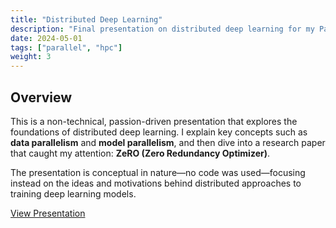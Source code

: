 ```yaml
---
title: "Distributed Deep Learning"
description: "Final presentation on distributed deep learning for my Parallel Computing course at Northwestern (CS358)"
date: 2024-05-01
tags: ["parallel", "hpc"]
weight: 3
---
```


## Overview

This is a non-technical, passion-driven presentation that explores the foundations of distributed deep learning. I explain key concepts such as **data parallelism** and **model parallelism**, and then dive into a research paper that caught my attention: **ZeRO (Zero Redundancy Optimizer)**. 

The presentation is conceptual in nature—no code was used—focusing instead on the ideas and motivations behind distributed approaches to training deep learning models.

[View Presentation](https://youtu.be/7fSQUjhvmt0)
